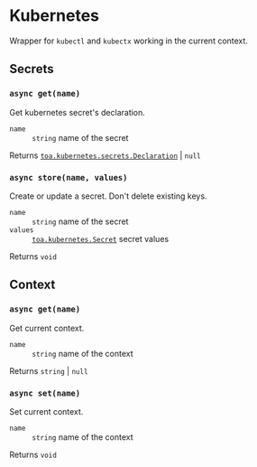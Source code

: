 # Kubernetes

Wrapper for `kubectl` and `kubectx` working in the current context.

## Secrets

### `async get(name)`

Get kubernetes secret's declaration.

<dl>
<dt><code>name</code></dt>
<dd><code>string</code> name of the secret</dd>
</dl>

Returns [`toa.kubernetes.secrets.Declaration`](types/secrets.d.ts) | `null`

### `async store(name, values)`

Create or update a secret. Don't delete existing keys.

<dl>
<dt><code>name</code></dt>
<dd><code>string</code> name of the secret</dd>
<dt><code>values</code></dt>
<dd><a href="types/secrets.d.ts"><code>toa.kubernetes.Secret</code></a> secret values</dd>
</dl>

Returns `void`

## Context

### `async get(name)`

Get current context.

<dl>
<dt><code>name</code></dt>
<dd><code>string</code> name of the context</dd>
</dl>

Returns `string` | `null`

### `async set(name)`

Set current context.

<dl>
<dt><code>name</code></dt>
<dd><code>string</code> name of the context</dd>
</dl>

Returns `void`
